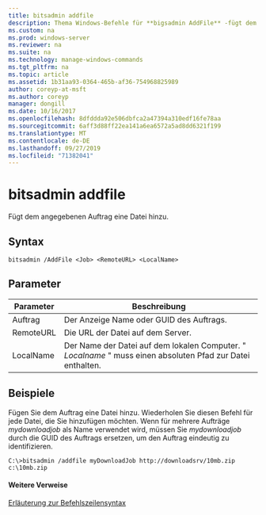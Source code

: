 ```yaml
---
title: bitsadmin addfile
description: Thema Windows-Befehle für **bigsadmin AddFile** -fügt dem angegebenen Auftrag eine Datei hinzu.
ms.custom: na
ms.prod: windows-server
ms.reviewer: na
ms.suite: na
ms.technology: manage-windows-commands
ms.tgt_pltfrm: na
ms.topic: article
ms.assetid: 1b31aa93-0364-465b-af36-754968825989
author: coreyp-at-msft
ms.author: coreyp
manager: dongill
ms.date: 10/16/2017
ms.openlocfilehash: 8dfddda92e506dbfca2a47394a310edf16fe78aa
ms.sourcegitcommit: 6aff3d88ff22ea141a6ea6572a5ad8dd6321f199
ms.translationtype: MT
ms.contentlocale: de-DE
ms.lasthandoff: 09/27/2019
ms.locfileid: "71382041"
---
```

# <a name="bitsadmin-addfile"></a>bitsadmin addfile

Fügt dem angegebenen Auftrag eine Datei hinzu.

## <a name="syntax"></a>Syntax

```
bitsadmin /AddFile <Job> <RemoteURL> <LocalName>
```

## <a name="parameters"></a>Parameter

|Parameter|Beschreibung|
|---------|-----------|
|Auftrag|Der Anzeige Name oder GUID des Auftrags.|
|RemoteURL|Die URL der Datei auf dem Server.|
|LocalName|Der Name der Datei auf dem lokalen Computer. " *Localname* " muss einen absoluten Pfad zur Datei enthalten.|

## <a name="BKMK_examples"></a>Beispiele

Fügen Sie dem Auftrag eine Datei hinzu. Wiederholen Sie diesen Befehl für jede Datei, die Sie hinzufügen möchten. Wenn für mehrere Aufträge *mydownloadjob* als Name verwendet wird, müssen Sie *mydownloadjob* durch die GUID des Auftrags ersetzen, um den Auftrag eindeutig zu identifizieren.
```
C:\>bitsadmin /addfile myDownloadJob http://downloadsrv/10mb.zip c:\10mb.zip
```

#### <a name="additional-references"></a>Weitere Verweise

[Erläuterung zur Befehlszeilensyntax](command-line-syntax-key.md)